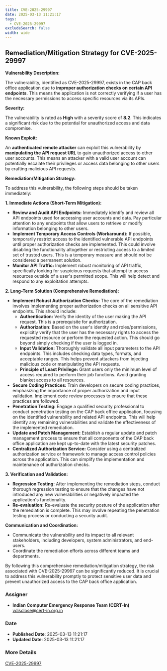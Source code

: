 ```yaml
---
title: CVE-2025-29997
date: 2025-03-13 11:21:17
tags:
  - CVE-2025-29997
excludeSearch: false
width: wide
---
```


## Remediation/Mitigation Strategy for CVE-2025-29997

**Vulnerability Description:**

The vulnerability, identified as CVE-2025-29997, exists in the CAP back office application due to **improper authorization checks on certain API endpoints**. This means the application is not correctly verifying if a user has the necessary permissions to access specific resources via its APIs.

**Severity:**

The vulnerability is rated as **High** with a severity score of **8.2**. This indicates a significant risk due to the potential for unauthorized access and data compromise.

**Known Exploit:**

An **authenticated remote attacker** can exploit this vulnerability by **manipulating the API request URL** to gain unauthorized access to other user accounts. This means an attacker with a valid user account can potentially escalate their privileges or access data belonging to other users by crafting malicious API requests.

**Remediation/Mitigation Strategy:**

To address this vulnerability, the following steps should be taken immediately:

**1.  Immediate Actions (Short-Term Mitigation):**

*   **Review and Audit API Endpoints:**  Immediately identify and review all API endpoints used for accessing user accounts and data.  Pay particular attention to any endpoints that allow users to retrieve or modify information belonging to other users.
*   **Implement Temporary Access Controls (Workaround):** If possible, temporarily restrict access to the identified vulnerable API endpoints until proper authorization checks are implemented.  This could involve disabling the functionality altogether or restricting access to a limited set of trusted users. This is a temporary measure and should not be considered a permanent solution.
*   **Monitor API Traffic:** Implement robust monitoring of API traffic, specifically looking for suspicious requests that attempt to access resources outside of a user's permitted scope.  This will help detect and respond to any exploitation attempts.

**2.  Long-Term Solution (Comprehensive Remediation):**

*   **Implement Robust Authorization Checks:**  The core of the remediation involves implementing proper authorization checks on all sensitive API endpoints. This should include:
    *   **Authentication:**  Verify the identity of the user making the API request. This is a prerequisite for authorization.
    *   **Authorization:**  Based on the user's identity and roles/permissions, explicitly verify that the user has the necessary rights to access the requested resource or perform the requested action.  This should go beyond simply checking if the user is logged in.
    *   **Input Validation:**  Thoroughly validate all input parameters to the API endpoints. This includes checking data types, formats, and acceptable ranges. This helps prevent attackers from injecting malicious code or manipulating the API requests.
    *   **Principle of Least Privilege:**  Grant users only the minimum level of access required to perform their job functions.  Avoid granting blanket access to all resources.
*   **Secure Coding Practices:**  Train developers on secure coding practices, emphasizing the importance of proper authorization and input validation.  Implement code review processes to ensure that these practices are followed.
*   **Penetration Testing:**  Engage a qualified security professional to conduct penetration testing on the CAP back office application, focusing on the identified vulnerability and related API endpoints.  This will help identify any remaining vulnerabilities and validate the effectiveness of the implemented remediation.
*   **Update and Patch Management:**  Establish a regular update and patch management process to ensure that all components of the CAP back office application are kept up-to-date with the latest security patches.
*   **Centralized Authorization Service:**  Consider using a centralized authorization service or framework to manage access control policies across the application. This can simplify the implementation and maintenance of authorization checks.

**3.  Verification and Validation:**

*   **Regression Testing:** After implementing the remediation steps, conduct thorough regression testing to ensure that the changes have not introduced any new vulnerabilities or negatively impacted the application's functionality.
*   **Re-evaluation:** Re-evaluate the security posture of the application after the remediation is complete. This may involve repeating the penetration testing process or conducting a security audit.

**Communication and Coordination:**

*   Communicate the vulnerability and its impact to all relevant stakeholders, including developers, system administrators, and end-users.
*   Coordinate the remediation efforts across different teams and departments.

By following this comprehensive remediation/mitigation strategy, the risk associated with CVE-2025-29997 can be significantly reduced.  It is crucial to address this vulnerability promptly to protect sensitive user data and prevent unauthorized access to the CAP back office application.

### Assigner
- **Indian Computer Emergency Response Team (CERT-In)** <vdisclose@cert-in.org.in>

### Date
- **Published Date**: 2025-03-13 11:21:17
- **Updated Date**: 2025-03-13 11:21:17

### More Details
[CVE-2025-29997](https://www.cvedetails.com/cve/CVE-2025-29997)
